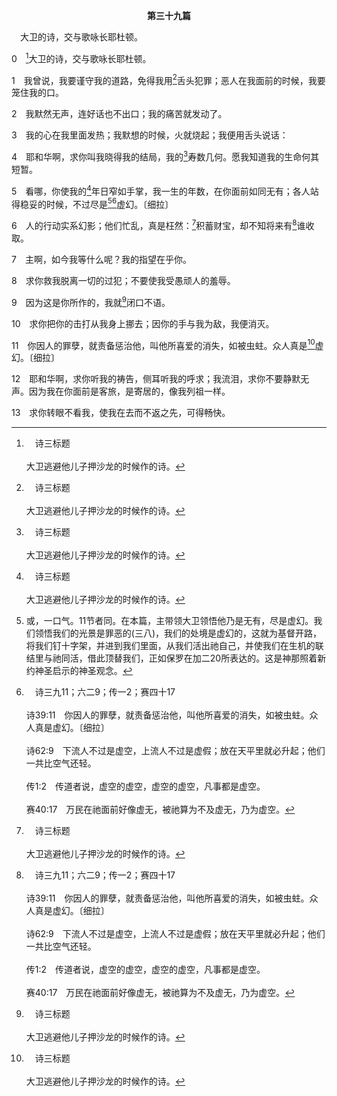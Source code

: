 <p style="text-align:center;font-weight:bold;">第三十九篇</p>

<a name="0">

<span id="spsm">　大卫的诗，交与歌咏长耶杜顿。

0　[^a]大卫的诗，交与歌咏长耶杜顿。

[^a]:　诗三标题<br><br>大卫逃避他儿子押沙龙的时候作的诗。

1　我曾说，我要谨守我的道路，免得我用[^a]舌头犯罪；恶人在我面前的时候，我要笼住我的口。

[^a]:　诗三四13；雅一26<br><br>诗34:13　你要禁止舌头不出恶言，嘴唇不说诡诈的话。<br><br>雅1:26　若有人自以为是虔敬的，却不勒住他的舌头，反欺骗自己的心，这人的虔敬是虚空的。

2　我默然无声，连好话也不出口；我的痛苦就发动了。

3　我的心在我里面发热；我默想的时候，火就烧起；我便用舌头说话：

4　耶和华啊，求你叫我晓得我的结局，我的[^a]寿数几何。愿我知道我的生命何其短暂。

[^a]:　参诗九十12<br><br>诗90:12　求你指教我们怎样数算自己的日子，好叫我们得着智慧的心。

5　看哪，你使我的[^a]年日窄如手掌，我一生的年数，在你面前如同无有；各人站得稳妥的时候，不过尽是[^1][^b]虚幻。〔细拉〕

[^1]:或，一口气。11节者同。在本篇，主带领大卫领悟他乃是无有，尽是虚幻。我们领悟我们的光景是罪恶的(三八)，我们的处境是虚幻的，这就为基督开路，将我们钉十字架，并进到我们里面，从我们活出祂自己，并使我们在生机的联结里与祂同活，借此顶替我们，正如保罗在加二20所表达的。这是神那照着新约神圣启示的神圣观念。

[^a]:　伯七6；十四1<br><br>伯7:6　我的日子比梭更快，都消耗在无指望之中。<br><br>伯14:1　人为妇人所生，日子短少，饱受烦扰；

[^b]:　诗三九11；六二9；传一2；赛四十17<br><br>诗39:11　你因人的罪孽，就责备惩治他，叫他所喜爱的消失，如被虫蛀。众人真是虚幻。〔细拉〕<br><br>诗62:9　下流人不过是虚空，上流人不过是虚假；放在天平里就必升起；他们一共比空气还轻。<br><br>传1:2　传道者说，虚空的虚空，虚空的虚空，凡事都是虚空。<br><br>赛40:17　万民在祂面前好像虚无，被祂算为不及虚无，乃为虚空。

6　人的行动实系幻影；他们忙乱，真是枉然：[^a]积蓄财宝，却不知将来有[^b]谁收取。

[^a]:　伯二七16～17；传二26<br><br>伯27:16　他虽堆积银子如尘沙，预备衣服如泥土；<br><br>伯27:17　他只管预备，义人却要穿上；他的银子，无辜的人要分取。<br><br>传2:26　神看谁为好，就给谁智慧、知识和喜乐；却将辛劳给罪人，叫他将所收聚的、所堆积的，归给神看为好的人。这也是虚空，也是捕风。

[^b]:　路十二20<br><br>路12:20　神却对他说，无知的人哪，今夜必要你的魂；你所预备的，要归谁？

7　主啊，如今我等什么呢？我的指望在乎你。

8　求你救我脱离一切的过犯；不要使我受愚顽人的羞辱。

9　因为这是你所作的，我就[^a]闭口不语。

[^a]:　诗三九2<br><br>诗39:2　我默然无声，连好话也不出口；我的痛苦就发动了。

10　求你把你的击打从我身上挪去；因你的手与我为敌，我便消灭。

11　你因人的罪孽，就责备惩治他，叫他所喜爱的消失，如被虫蛀。众人真是[^a]虚幻。〔细拉〕

[^a]:　诗三九5<br><br>诗39:5　看哪，你使我的年日窄如手掌，我一生的年数，在你面前如同无有；各人站得稳妥的时候，不过尽是虚幻。〔细拉〕

12　耶和华啊，求你听我的祷告，侧耳听我的呼求；我流泪，求你不要静默无声。因为我在你面前是客旅，是寄居的，像我列祖一样。

13　求你转眼不看我，使我在去而不返之先，可得畅快。
